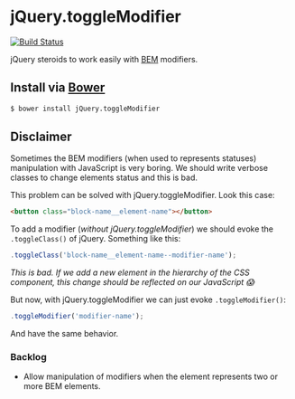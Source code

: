 # jQuery.toggleModifier

[![Build Status](https://travis-ci.org/viniciusalmeida/jQuery.toggleModifier.svg)](https://travis-ci.org/viniciusalmeida/jQuery.toggleModifier)

jQuery steroids to work easily with [BEM](https://en.bem.info/method/) modifiers.

## Install via [Bower](http://bower.io)

```bash
$ bower install jQuery.toggleModifier
```

## Disclaimer

Sometimes the BEM modifiers (when used to represents statuses) manipulation with JavaScript is very boring. We should write verbose classes to change elements status and this is bad.

This problem can be solved with jQuery.toggleModifier. Look this case:

```html
<button class="block-name__element-name"></button>
```

To add a modifier (*without jQuery.toggleModifier*) we should evoke the `.toggleClass()` of jQuery. Something like this:

```javascript
.toggleClass('block-name__element-name--modifier-name');
```

_This is bad. If we add a new element in the hierarchy of the CSS component, this change should be reflected on our JavaScript :scream:_

But now, with jQuery.toggleModifier we can just evoke `.toggleModifier()`:

```javascript
.toggleModifier('modifier-name');
```

And have the same behavior.

### Backlog

- Allow manipulation of modifiers when the element represents two or more BEM elements.
